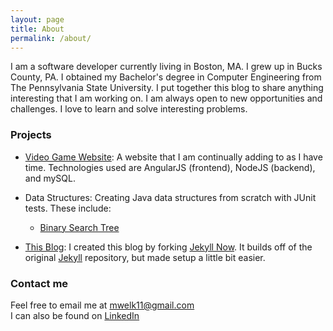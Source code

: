 ```yaml
---
layout: page
title: About
permalink: /about/
---
```


I am a software developer currently living in Boston, MA. I grew up in Bucks County, PA. I obtained my Bachelor's degree in Computer Engineering from The Pennsylvania State University. I put together this blog to share anything interesting that I am working on. I am always open to new opportunities and challenges. I love to learn and solve interesting problems.

### Projects

* [Video Game Website](https://github.com/mwelk11/Video-Game-Website): A website that I am continually adding to as I have time. Technologies used are AngularJS (frontend), NodeJS (backend), and mySQL.


* Data Structures: Creating Java data structures from scratch with JUnit tests. These include:
   * [Binary Search Tree](https://github.com/mwelk11/BST-Data-Structure)


* [This Blog](https://github.com/mwelk11/mwelk11.github.io): I created this blog by forking [Jekyll Now](https://github.com/barryclark/jekyll-now). It builds off of the original [Jekyll](https://github.com/jekyll/jekyll) repository, but made setup a little bit easier.

### Contact me

Feel free to email me at [mwelk11@gmail.com](mailto:mwelk11@gmail.com)  
I can also be found on [LinkedIn](www.linkedin.com/in/matthew-welk-a2b2756a)
